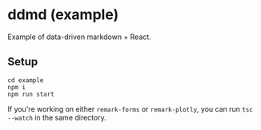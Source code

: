 # ddmd (example)

Example of data-driven markdown + React.

## Setup

```shell
cd example
npm i
npm run start
```

If you're working on either `remark-forms` or `remark-plotly`, you can run 
`tsc --watch` in the same directory. 